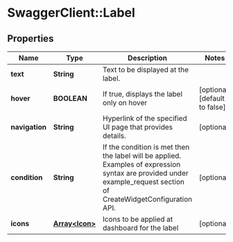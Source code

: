 # SwaggerClient::Label

## Properties
Name | Type | Description | Notes
------------ | ------------- | ------------- | -------------
**text** | **String** | Text to be displayed at the label. | 
**hover** | **BOOLEAN** | If true, displays the label only on hover | [optional] [default to false]
**navigation** | **String** | Hyperlink of the specified UI page that provides details. | [optional] 
**condition** | **String** | If the condition is met then the label will be applied. Examples of expression syntax are provided under example_request section of CreateWidgetConfiguration API. | [optional] 
**icons** | [**Array&lt;Icon&gt;**](Icon.md) | Icons to be applied at dashboard for the label | [optional] 


